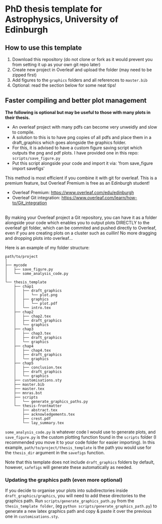 # PhD thesis template for Astrophysics, University of Edinburgh

## How to use this template
1. Download this repository (do not clone or fork as it would prevent you from setting it up as your own git repo later)
2. Create new project in Overleaf and upload the folder (may need to be zipped first)
3. Add figures to the `graphics` folders and all references to `master.bib`
4. Optional: read the section below for some neat tips!

## Faster compiling and better plot management
**The following is optional but may be useful to those with many plots in their thesis.**

* An overleaf project with many pdfs can become very unweidly and slow to compile.
* A solution to this is to have png copies of all pdfs and place them in a draft_graphics
which goes alongside the graphics folder. 
* For this, it is advised to have a custom figure saving script which outputs the png and pdf plots. I have provided one in this repo: `scripts/save_figure.py`
* Put this script alongside your code and import it via: 'from save_figure import savefigs'

This method is most efficient if you combine it with git for overleaf. This is a premium feature, but Overleaf Premium is free as an Edinburgh student!
* Overleaf Premium: https://www.overleaf.com/edu/edinburgh
* Overleaf Git integration: https://www.overleaf.com/learn/how-to/Git_integration

\
By making your Overleaf project a Git repository, you can have it as a folder alongside your code 
which enables you to output plots DIRECTLY to the overleaf git folder, which can be 
commited and pushed directly to Overleaf, even if you are creating plots on a cluster such as cuillin!
No more dragging and dropping plots into overleaf...

Here is an example of my folder structure:
```
path/to/project
│
├── mycode
│   ├── save_figure.py
│   └── some_analysis_code.py
│
└── thesis_template
    ├── chap1
    │   ├── draft_graphics
    │   │   └── plot.png
    │   ├── graphics
    │   │   └── plot.pdf
    │   └── intro.tex
    ├── chap2
    │   ├── chap2.tex
    │   ├── draft_graphics
    │   └── graphics
    ├── chap3
    │   ├── chap3.tex
    │   ├── draft_graphics
    │   └── graphics
    ├── chap4
    │   ├── chap4.tex
    │   ├── draft_graphics
    │   └── graphics
    ├── chap5
    │   ├── conclusion.tex
    │   ├── draft_graphics
    │   └── graphics
    ├── customisations.sty
    ├── master.bib
    ├── master.tex
    ├── mnras.bst
    ├── scripts
    │   └── generate_graphics_paths.py
    └── thesis-frontmatter
        ├── abstract.tex
        ├── acknowledgements.tex
        ├── crest.pdf
        └── lay_summary.tex
```

`some_analysis_code.py` is whatever code I would use to generate plots,
and `save_figure.py` is the custom plotting function found in the `scripts` folder
(I recommended you move it to your code folder for easier importing).
In this example, `path/to/project/thesis_template` is the path you would use for the 
`thesis_dir` argument in the `savefigs` function.

Note that this template does not include `draft_graphics` folders by default,
however, `safefigs` will generate these automatically as needed.

### Updating the graphics path (even more optional)
If you decide to organise your plots into subdirectories inside `draft_graphics/graphics`, you will need to add these directories to the graphics path.
Run `scripts/generate_graphics_path.py` from the `thesis_template folder`, (eg `python scripts/generate_graphics_path.py`) to generate a new latex graphics path and copy & paste it over the previous one in `customisations.sty`.
